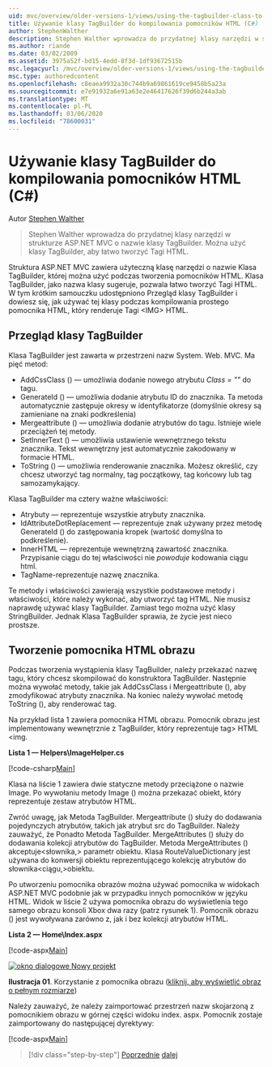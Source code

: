 ```yaml
---
uid: mvc/overview/older-versions-1/views/using-the-tagbuilder-class-to-build-html-helpers-cs
title: Używanie klasy TagBuilder do kompilowania pomocników HTML (C#) | Microsoft Docs
author: StephenWalther
description: Stephen Walther wprowadza do przydatnej klasy narzędzi w strukturze ASP.NET MVC o nazwie klasy TagBuilder. Można użyć klasy TagBuilder, aby łatwo...
ms.author: riande
ms.date: 03/02/2009
ms.assetid: 3975a52f-bd15-4edd-8f3d-1df93672515b
msc.legacyurl: /mvc/overview/older-versions-1/views/using-the-tagbuilder-class-to-build-html-helpers-cs
msc.type: authoredcontent
ms.openlocfilehash: c8eaea9932a30c744b9a69861619ce9458b5a23a
ms.sourcegitcommit: e7e91932a6e91a63e2e46417626f39d6b244a3ab
ms.translationtype: MT
ms.contentlocale: pl-PL
ms.lasthandoff: 03/06/2020
ms.locfileid: "78600031"
---
```

# <a name="using-the-tagbuilder-class-to-build-html-helpers-c"></a>Używanie klasy TagBuilder do kompilowania pomocników HTML (C#)

Autor [Stephen Walther](https://github.com/StephenWalther)

> Stephen Walther wprowadza do przydatnej klasy narzędzi w strukturze ASP.NET MVC o nazwie klasy TagBuilder. Można użyć klasy TagBuilder, aby łatwo tworzyć Tagi HTML.

Struktura ASP.NET MVC zawiera użyteczną klasę narzędzi o nazwie Klasa TagBuilder, której można użyć podczas tworzenia pomocników HTML. Klasa TagBuilder, jako nazwa klasy sugeruje, pozwala łatwo tworzyć Tagi HTML. W tym krótkim samouczku udostępniono Przegląd klasy TagBuilder i dowiesz się, jak używać tej klasy podczas kompilowania prostego pomocnika HTML, który renderuje Tagi &lt;IMG&gt; HTML.

## <a name="overview-of-the-tagbuilder-class"></a>Przegląd klasy TagBuilder

Klasa TagBuilder jest zawarta w przestrzeni nazw System. Web. MVC. Ma pięć metod:

- AddCssClass () — umożliwia dodanie nowego atrybutu *Class = ""* do tagu.
- GenerateId () — umożliwia dodanie atrybutu ID do znacznika. Ta metoda automatycznie zastępuje okresy w identyfikatorze (domyślnie okresy są zamieniane na znaki podkreślenia)
- Mergeattribute () — umożliwia dodanie atrybutów do tagu. Istnieje wiele przeciążeń tej metody.
- SetInnerText () — umożliwia ustawienie wewnętrznego tekstu znacznika. Tekst wewnętrzny jest automatycznie zakodowany w formacie HTML.
- ToString () — umożliwia renderowanie znacznika. Możesz określić, czy chcesz utworzyć tag normalny, tag początkowy, tag końcowy lub tag samozamykający.

Klasa TagBuilder ma cztery ważne właściwości:

- Atrybuty — reprezentuje wszystkie atrybuty znacznika.
- IdAttributeDotReplacement — reprezentuje znak używany przez metodę GenerateId () do zastępowania kropek (wartość domyślna to podkreślenie).
- InnerHTML — reprezentuje wewnętrzną zawartość znacznika. Przypisanie ciągu do tej właściwości nie *powoduje* kodowania ciągu html.
- TagName-reprezentuje nazwę znacznika.

Te metody i właściwości zawierają wszystkie podstawowe metody i właściwości, które należy wykonać, aby utworzyć tag HTML. Nie musisz naprawdę używać klasy TagBuilder. Zamiast tego można użyć klasy StringBuilder. Jednak Klasa TagBuilder sprawia, że życie jest nieco prostsze.

## <a name="creating-an-image-html-helper"></a>Tworzenie pomocnika HTML obrazu

Podczas tworzenia wystąpienia klasy TagBuilder, należy przekazać nazwę tagu, który chcesz skompilować do konstruktora TagBuilder. Następnie można wywołać metody, takie jak AddCssClass i Mergeattribute (), aby zmodyfikować atrybuty znacznika. Na koniec należy wywołać metodę ToString (), aby renderować tag.

Na przykład lista 1 zawiera pomocnika HTML obrazu. Pomocnik obrazu jest implementowany wewnętrznie z TagBuilder, który reprezentuje tag&gt; HTML &lt;img.

**Lista 1 — Helpers\ImageHelper.cs**

[!code-csharp[Main](using-the-tagbuilder-class-to-build-html-helpers-cs/samples/sample1.cs)]

Klasa na liście 1 zawiera dwie statyczne metody przeciążone o nazwie Image. Po wywołaniu metody Image () można przekazać obiekt, który reprezentuje zestaw atrybutów HTML.

Zwróć uwagę, jak Metoda TagBuilder. Mergeattribute () służy do dodawania pojedynczych atrybutów, takich jak atrybut src do TagBuilder. Należy zauważyć, że Ponadto Metoda TagBuilder. MergeAttributes () służy do dodawania kolekcji atrybutów do TagBuilder. Metoda MergeAttributes () akceptuje&lt;słownika,&gt; parametr obiektu. Klasa RouteValueDictionary jest używana do konwersji obiektu reprezentującego kolekcję atrybutów do słownika&lt;ciągu,&gt;obiektu.

Po utworzeniu pomocnika obrazów można używać pomocnika w widokach ASP.NET MVC podobnie jak w przypadku innych pomocników w języku HTML. Widok w liście 2 używa pomocnika obrazu do wyświetlenia tego samego obrazu konsoli Xbox dwa razy (patrz rysunek 1). Pomocnik obrazu () jest wywoływana zarówno z, jak i bez kolekcji atrybutów HTML.

**Lista 2 — Home\Index.aspx**

[!code-aspx[Main](using-the-tagbuilder-class-to-build-html-helpers-cs/samples/sample2.aspx)]

[![okno dialogowe Nowy projekt](using-the-tagbuilder-class-to-build-html-helpers-cs/_static/image1.jpg)](using-the-tagbuilder-class-to-build-html-helpers-cs/_static/image1.png)

**Ilustracja 01**. Korzystanie z pomocnika obrazu ([kliknij, aby wyświetlić obraz o pełnym rozmiarze](using-the-tagbuilder-class-to-build-html-helpers-cs/_static/image2.png))

Należy zauważyć, że należy zaimportować przestrzeń nazw skojarzoną z pomocnikiem obrazu w górnej części widoku index. aspx. Pomocnik zostaje zaimportowany do następującej dyrektywy:

[!code-aspx[Main](using-the-tagbuilder-class-to-build-html-helpers-cs/samples/sample3.aspx)]

> [!div class="step-by-step"]
> [Poprzednie](creating-custom-html-helpers-cs.md)
> [dalej](creating-page-layouts-with-view-master-pages-cs.md)
